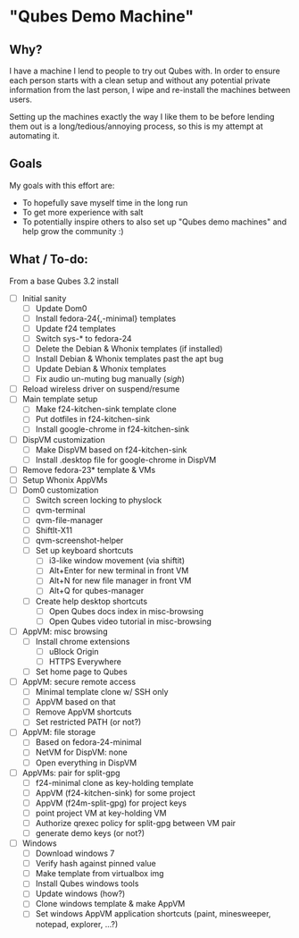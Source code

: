 # "Qubes Demo Machine"

## Why?

I have a machine I lend to people to try out Qubes with. In order to ensure each person starts with a clean setup and without any potential private information from the last person, I wipe and re-install the machines between users.

Setting up the machines exactly the way I like them to be before lending them out is a long/tedious/annoying process, so this is my attempt at automating it.

## Goals

My goals with this effort are:
- To hopefully save myself time in the long run
- To get more experience with salt
- To potentially inspire others to also set up "Qubes demo machines" and help grow the community :)

## What / To-do:

From a base Qubes 3.2 install

- [ ] Initial sanity
  - [ ] Update Dom0
  - [ ] Install fedora-24{,-minimal} templates
  - [ ] Update f24 templates
  - [ ] Switch sys-\* to fedora-24
  - [ ] Delete the Debian & Whonix templates (if installed)
  - [ ] Install Debian & Whonix templates past the apt bug
  - [ ] Update Debian & Whonix templates
  - [ ] Fix audio un-muting bug manually (*sigh*)
- [ ] Reload wireless driver on suspend/resume
- [ ] Main template setup
  - [ ] Make f24-kitchen-sink template clone
  - [ ] Put dotfiles in f24-kitchen-sink
  - [ ] Install google-chrome in f24-kitchen-sink
- [ ] DispVM customization
  - [ ] Make DispVM based on f24-kitchen-sink
  - [ ] Install .desktop file for google-chrome in DispVM
- [ ] Remove fedora-23\* template & VMs
- [ ] Setup Whonix AppVMs
- [ ] Dom0 customization
  - [ ] Switch screen locking to physlock
  - [ ] qvm-terminal
  - [ ] qvm-file-manager
  - [ ] ShiftIt-X11
  - [ ] qvm-screenshot-helper
  - [ ] Set up keyboard shortcuts
    - [ ] i3-like window movement (via shiftit)
    - [ ] Alt+Enter for new terminal in front VM
    - [ ] Alt+N for new file manager in front VM
    - [ ] Alt+Q for qubes-manager
  - [ ] Create help desktop shortcuts
    - [ ] Open Qubes docs index in misc-browsing
    - [ ] Open Qubes video tutorial in misc-browsing
- [ ] AppVM: misc browsing
  - [ ] Install chrome extensions
    - [ ] uBlock Origin
    - [ ] HTTPS Everywhere
  - [ ] Set home page to Qubes
- [ ] AppVM: secure remote access
  - [ ] Minimal template clone w/ SSH only
  - [ ] AppVM based on that
  - [ ] Remove AppVM shortcuts
  - [ ] Set restricted PATH (or not?)
- [ ] AppVM: file storage
  - [ ] Based on fedora-24-minimal
  - [ ] NetVM for DispVM: none
  - [ ] Open everything in DispVM
- [ ] AppVMs: pair for split-gpg
  - [ ] f24-minimal clone as key-holding template
  - [ ] AppVM (f24-kitchen-sink) for some project
  - [ ] AppVM (f24m-split-gpg) for project keys
  - [ ] point project VM at key-holding VM
  - [ ] Authorize qrexec policy for split-gpg between VM pair
  - [ ] generate demo keys (or not?)
- [ ] Windows
  - [ ] Download windows 7
  - [ ] Verify hash against pinned value
  - [ ] Make template from virtualbox img
  - [ ] Install Qubes windows tools
  - [ ] Update windows (how?)
  - [ ] Clone windows template & make AppVM
  - [ ] Set windows AppVM application shortcuts (paint, minesweeper, notepad, explorer, ...?)
